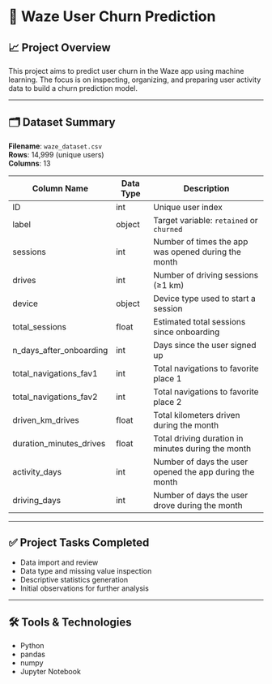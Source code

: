 # 🚗 Waze User Churn Prediction

## 📈 Project Overview
This project aims to predict user churn in the Waze app using machine learning. The focus is on inspecting, organizing, and preparing user activity data to build a churn prediction model.

---

## 🗂 Dataset Summary
**Filename**: `waze_dataset.csv`  
**Rows**: 14,999 (unique users)  
**Columns**: 13  

| Column Name               | Data Type | Description                                                                                  |
|---------------------------|----------|----------------------------------------------------------------------------------------------|
| ID                        | int      | Unique user index                                                                            |
| label                     | object   | Target variable: `retained` or `churned`                                                     |
| sessions                  | int      | Number of times the app was opened during the month                                          |
| drives                    | int      | Number of driving sessions (≥1 km)                                                           |
| device                    | object   | Device type used to start a session                                                          |
| total_sessions            | float    | Estimated total sessions since onboarding                                                    |
| n_days_after_onboarding   | int      | Days since the user signed up                                                                |
| total_navigations_fav1    | int      | Total navigations to favorite place 1                                                        |
| total_navigations_fav2    | int      | Total navigations to favorite place 2                                                        |
| driven_km_drives          | float    | Total kilometers driven during the month                                                     |
| duration_minutes_drives   | float    | Total driving duration in minutes during the month                                           |
| activity_days             | int      | Number of days the user opened the app during the month                                      |
| driving_days              | int      | Number of days the user drove during the month                                               |

---

## ✅ Project Tasks Completed
- Data import and review
- Data type and missing value inspection
- Descriptive statistics generation
- Initial observations for further analysis

---

## 🛠 Tools & Technologies
- Python
- pandas
- numpy
- Jupyter Notebook
